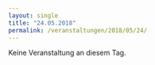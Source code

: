 ```yaml
---
layout: single
title: "24.05.2018"
permalink: /veranstaltungen/2018/05/24/
---
```


Keine Veranstaltung an diesem Tag.
